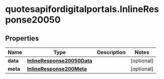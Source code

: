 # quotesapifordigitalportals.InlineResponse20050

## Properties

Name | Type | Description | Notes
------------ | ------------- | ------------- | -------------
**data** | [**InlineResponse20050Data**](InlineResponse20050Data.md) |  | [optional] 
**meta** | [**InlineResponse200Meta**](InlineResponse200Meta.md) |  | [optional] 


